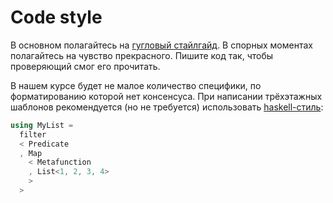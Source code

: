 # Code style

В основном полагайтесь на [гугловый стайлгайд](https://google.github.io/styleguide/cppguide.html). В спорных моментах полагайтесь на чувство прекрасного. Пишите код так, чтобы проверяющий смог его прочитать.

В нашем курсе будет не малое количество специфики, по форматированию которой нет консенсуса. При написании трёхэтажных шаблонов рекомендуется (но не требуется) использовать [haskell-стиль](https://kowainik.github.io/posts/2019-02-06-style-guide#alignment):
```c++
using MyList =
  filter
  < Predicate
  , Map
    < Metafunction
    , List<1, 2, 3, 4>
    >
  >
```
